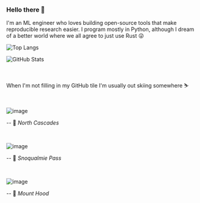 ### Hello there 👋

I'm an ML engineer who loves building open-source tools that make reproducible research easier. I program mostly in Python, although I dream of a better world where we all agree to just use Rust 😜

![Top Langs](https://github-readme-stats.vercel.app/api/top-langs/?username=epwalsh&langs_count=2&hide=tex,jupyter%20notebook)

![GitHub Stats](https://github-readme-stats.vercel.app/api?username=epwalsh&count_private=true&show_icons=true&theme=default)

<br>

When I'm not filling in my GitHub tile I'm usually out skiing somewhere ⛷

<br>

![image](https://user-images.githubusercontent.com/8812459/165805549-ef9a9a3c-bf8a-4b67-b954-1b27a5bd1356.png)

-- 📸 *North Cascades*

<br>

![image](https://user-images.githubusercontent.com/8812459/165806072-cb407c2a-711b-4781-a952-245578c975d4.png)

-- 📸 *Snoqualmie Pass*

<br>

![image](https://user-images.githubusercontent.com/8812459/175373994-554a0a60-fa5b-4166-b39b-9607a991aec2.png)

-- 📸 *Mount Hood*
